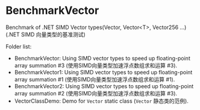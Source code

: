 # BenchmarkVector
Benchmark of .NET SIMD Vector types(Vector, Vector&lt;T>, Vector256 ...) (.NET SIMD 向量类型的基准测试)

Folder list:

- BenchmarkVector: Using SIMD vector types to speed up floating-point array summation #3 (使用SIMD向量类型加速浮点数组求和运算 #3).
- BenchmarkVector1: Using SIMD vector types to speed up floating-point array summation #1 (使用SIMD向量类型加速浮点数组求和运算 #1).
- BenchmarkVector2: Using SIMD vector types to speed up floating-point array summation #2 (使用SIMD向量类型加速浮点数组求和运算 #3).
- VectorClassDemo: Demo for `Vector` static class (`Vector` 静态类的范例).
